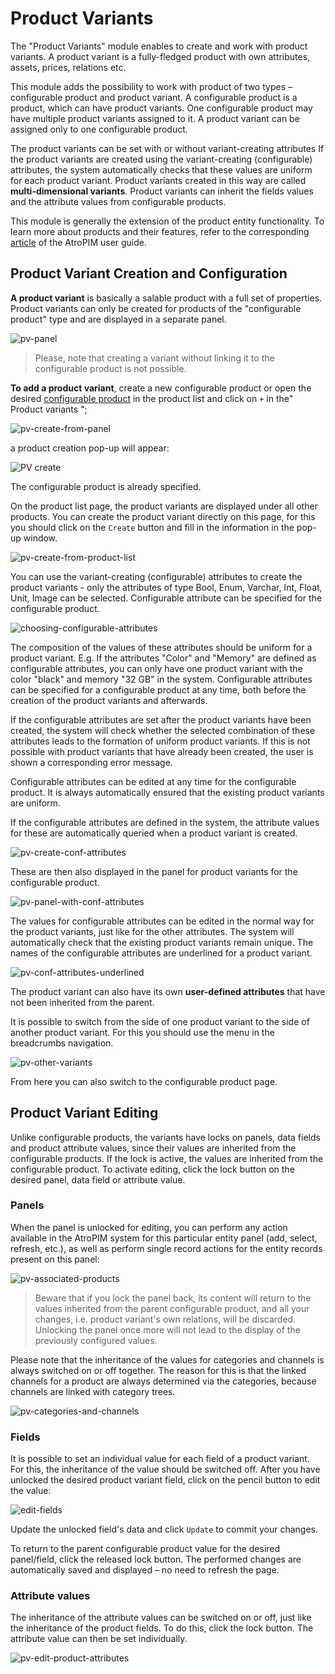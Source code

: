 # Product Variants

The "Product Variants" module enables to create and work with product variants. A product variant is a fully-fledged product with own attributes, assets, prices, relations etc. 

This module adds the possibility to work with product of two types – configurable product and product variant. A configurable product is a product, which can have product variants. One configurable product may have multiple product variants assigned to it. A product variant can be assigned only to one configurable product.

The product variants can be set with or without variant-creating attributes If the product variants are created using the variant-creating (configurable) attributes, the system automatically checks that these values are uniform for each product variant. Product variants created in this way are called **multi-dimensional variants**. Product variants can inherit the fields values and the attribute values from configurable products.


This module is generally the extension of the product entity functionality. To learn more about products and their features, refer to the corresponding [article](https://atropim.com/help/products) of the AtroPIM user guide.

## Product Variant Creation and Configuration

**A product variant** is basically a salable product with a full set of properties. Product variants can only be created for products of the "configurable product" type and are displayed in a separate panel.

![pv-panel](./_assets/product-variants/pv-panel.png)

> Please, note that creating a variant without linking it to the configurable product is not possible.

**To add a product variant**, create a new configurable product or open the desired [configurable product](https://atropim.com/help/products) in the product list and click on `+` in the" Product variants ";

![pv-create-from-panel](./_assets/product-variants/pv-create-from-panel.png)

a product creation pop-up will appear:

![PV create](./_assets/product-variants/pv-create.png)

The configurable product is already specified.

On the product list page, the product variants are displayed under all other products. You can create the product variant directly on this page, for this you should click on the `Create` button and fill in the information in the pop-up window.

![pv-create-from-product-list](./_assets/product-variants/pv-create-from-product-list.png)

You can use the variant-creating (configurable) attributes to create the product variants - only the attributes of type Bool, Enum, Varchar, Int, Float, Unit, Image can be selected. Configurable attribute can be specified for the configurable product.

![choosing-configurable-attributes](./_assets/product-variants/choosing-configurable-attributes.png)

The composition of the values of these attributes should be uniform for a product variant. E.g. If the attributes "Color" and "Memory" are defined as configurable attributes, you can only have one product variant with the color "black" and memory "32 GB" in the system. Configurable attributes can be specified for a configurable product at any time, both before the creation of the product variants and afterwards.

If the configurable attributes are set after the product variants have been created, the system will check whether the selected combination of these attributes leads to the formation of uniform product variants. If this is not possible with product variants that have already been created, the user is shown a corresponding error message.

Configurable attributes can be edited at any time for the configurable product. It is always automatically ensured that the existing product variants are uniform.

If the configurable attributes are defined in the system, the attribute values for these are automatically queried when a product variant is created.

![pv-create-conf-attributes](./_assets/product-variants/pv-create-conf-attributes.png)

These are then also displayed in the panel for product variants for the configurable product.

![pv-panel-with-conf-attributes](./_assets/product-variants/pv-panel-with-conf-attributes.png)

The values for configurable attributes can be edited in the normal way for the product variants, just like for the other attributes. The system will automatically check that the existing product variants remain unique. The names of the configurable attributes are underlined for a product variant.

![pv-conf-attributes-underlined](./_assets/product-variants/pv-conf-attributes-underlined.png)

The product variant can also have its own **user-defined attributes** that have not been inherited from the parent.

It is possible to switch from the side of one product variant to the side of another product variant. For this you should use the menu in the breadcrumbs navigation.

![pv-other-variants](./_assets/product-variants/pv-other-variants.png)

From here you can also switch to the configurable product page.

## Product Variant Editing

Unlike configurable products, the variants have locks on panels, data fields and product attribute values, since their values are inherited from the configurable products. If the lock is active, the values are inherited from the configurable product. To activate editing, click the lock button on the desired panel, data field or attribute value.

### Panels

When the panel is unlocked for editing, you can perform any action available in the AtroPIM system for this particular entity panel (add, select, refresh, etc.), as well as perform single record actions for the entity records present on this panel:

![pv-associated-products](./_assets/product-variants/pv-associated-products.png)

> Beware that if you lock the panel back, its content will return to the values inherited from the parent configurable product, and all your changes, i.e. product variant's own relations, will be discarded. Unlocking the panel once more will not lead to the display of the previously configured values. 

Please note that the inheritance of the values for categories and channels is always switched on or off together. The reason for this is that the linked channels for a product are always determined via the categories, because channels are linked with category trees.

![pv-categories-and-channels](./_assets/product-variants/pv-categories-and-channels.png)

### Fields

It is possible to set an individual value for each field of a product variant. For this, the inheritance of the value should be switched off. After you have unlocked the desired product variant field, click on the pencil button to edit the value:

![edit-fields](./_assets/product-variants/pv-edit-fields.png)

Update the unlocked field's data and click `Update` to commit your changes.

To return to the parent configurable product value for the desired panel/field, click the released lock button. The performed changes are automatically saved and displayed – no need to refresh the page.

### Attribute values

The inheritance of the attribute values can be switched on or off, just like the inheritance of the product fields. To do this, click the lock button. The attribute value can then be set individually.

![pv-edit-product-attributes](./_assets/product-variants/pv-edit-product-attributes.png)

